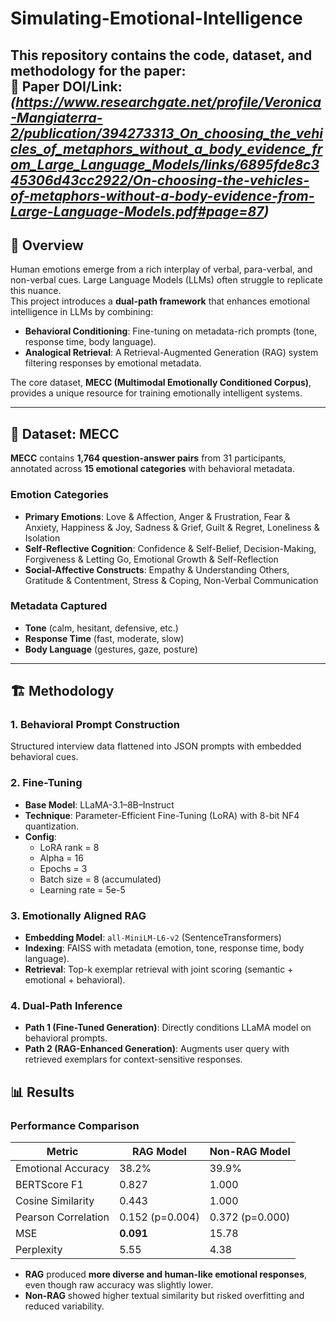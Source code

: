 # Simulating-Emotional-Intelligence
This repository contains the code, dataset, and methodology for the paper:  
📄 Paper DOI/Link: *(https://www.researchgate.net/profile/Veronica-Mangiaterra-2/publication/394273313_On_choosing_the_vehicles_of_metaphors_without_a_body_evidence_from_Large_Language_Models/links/6895fde8c345306d43cc2922/On-choosing-the-vehicles-of-metaphors-without-a-body-evidence-from-Large-Language-Models.pdf#page=87)*  
---

## 📌 Overview
Human emotions emerge from a rich interplay of verbal, para-verbal, and non-verbal cues. Large Language Models (LLMs) often struggle to replicate this nuance.  
This project introduces a **dual-path framework** that enhances emotional intelligence in LLMs by combining:

- **Behavioral Conditioning**: Fine-tuning on metadata-rich prompts (tone, response time, body language).  
- **Analogical Retrieval**: A Retrieval-Augmented Generation (RAG) system filtering responses by emotional metadata.  

The core dataset, **MECC (Multimodal Emotionally Conditioned Corpus)**, provides a unique resource for training emotionally intelligent systems.

---

## 📂 Dataset: MECC

**MECC** contains **1,764 question-answer pairs** from 31 participants, annotated across **15 emotional categories** with behavioral metadata.  

### Emotion Categories
- **Primary Emotions**: Love & Affection, Anger & Frustration, Fear & Anxiety, Happiness & Joy, Sadness & Grief, Guilt & Regret, Loneliness & Isolation  
- **Self-Reflective Cognition**: Confidence & Self-Belief, Decision-Making, Forgiveness & Letting Go, Emotional Growth & Self-Reflection  
- **Social-Affective Constructs**: Empathy & Understanding Others, Gratitude & Contentment, Stress & Coping, Non-Verbal Communication  

### Metadata Captured
- **Tone** (calm, hesitant, defensive, etc.)  
- **Response Time** (fast, moderate, slow)  
- **Body Language** (gestures, gaze, posture)  

---

## 🏗 Methodology

### 1. Behavioral Prompt Construction
Structured interview data flattened into JSON prompts with embedded behavioral cues.  

### 2. Fine-Tuning
- **Base Model**: LLaMA-3.1–8B–Instruct  
- **Technique**: Parameter-Efficient Fine-Tuning (LoRA) with 8-bit NF4 quantization.  
- **Config**:  
  - LoRA rank = 8  
  - Alpha = 16  
  - Epochs = 3  
  - Batch size = 8 (accumulated)  
  - Learning rate = 5e-5  

### 3. Emotionally Aligned RAG
- **Embedding Model**: `all-MiniLM-L6-v2` (SentenceTransformers)  
- **Indexing**: FAISS with metadata (emotion, tone, response time, body language).  
- **Retrieval**: Top-k exemplar retrieval with joint scoring (semantic + emotional + behavioral).  

### 4. Dual-Path Inference
- **Path 1 (Fine-Tuned Generation)**: Directly conditions LLaMA model on behavioral prompts.  
- **Path 2 (RAG-Enhanced Generation)**: Augments user query with retrieved exemplars for context-sensitive responses.  

## 📊 Results

### Performance Comparison
| Metric | RAG Model | Non-RAG Model |
|--------|-----------|---------------|
| Emotional Accuracy | 38.2% | 39.9% |
| BERTScore F1 | 0.827 | 1.000 |
| Cosine Similarity | 0.443 | 1.000 |
| Pearson Correlation | 0.152 (p=0.004) | 0.372 (p=0.000) |
| MSE | **0.091** | 15.78 |
| Perplexity | 5.55 | 4.38 |

- **RAG** produced **more diverse and human-like emotional responses**, even though raw accuracy was slightly lower.  
- **Non-RAG** showed higher textual similarity but risked overfitting and reduced variability.  


